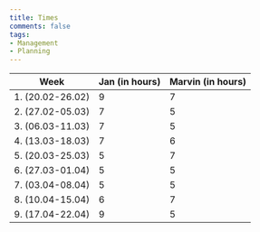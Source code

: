```yaml
---
title: Times
comments: false
tags: 
- Management
- Planning
---
```


| Week               | Jan (in hours) | Marvin (in hours) |
| ------------------ | -------------- | ----------------- |
| 1. (20.02-26.02)   | 9              | 7                 |
| 2. (27.02-05.03)   | 7              | 5                 |
| 3. (06.03-11.03)   | 7              | 5                 |
| 4. (13.03-18.03)   | 7              | 6                 |
| 5. (20.03-25.03)   | 5              | 7                 |
| 6. (27.03-01.04)   | 5              | 5                 |
| 7. (03.04-08.04)   | 5              | 5                 |
| 8.  (10.04-15.04)  | 6              | 7                 |
| 9.   (17.04-22.04) | 9              | 5                 | 


